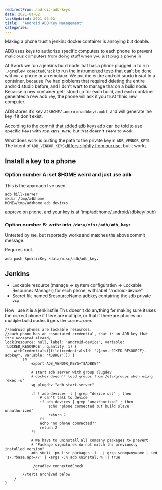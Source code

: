 ```yaml
---
redirectFrom: android-adb-keys
date: 2021-08-02
lastUpdated: 2021-08-02
title:  "Android ADB Key Management"
categories:
---
```


Making a phone trust a jenkins docker container is annoying but doable.

<!--excerpt-->

ADB uses keys to authorize specific computers to each phone, to prevent malicious computers from doing stuff when you just plug a phone in.

At $work we run a jenkins build node that has a phone plugged in to run `./gradlew conectedCheck` to run the instrumented tests that can't be done without a phone or an emulator.
We put the entire android studio install in a container, because I've had problems that required deleting the entire android studio before, and I don't want to manage that on a build node.
Because a new container gets stood up for each build, and each container generates a new adb key, the phone will ask if you trust thhis new computer.

ADB stores it's key at `$HOME/.android/adbkey(.pub)`, and will generate the key if it don't exist.

According to
[the commit that added adb keys](https://android.googlesource.com/platform/system/core/+/d5fcafaf41f8ec90986c813f75ec78402096af2d)
adb can be told to use specific keys with `ADB_KEYS_PATH`, but that doesn't seem to work.

What does work is putting the path to the private key in `ADB_VENDOR_KEYS`.
The intent of `ADB_VENDOR_KEYS` [differs slightly from our use](https://source.android.com/setup/develop/new-device#ANDROID_VENDOR_KEYS), but it works.


## Install a key to a phone
### Option number A: set $HOME weird and just use adb
This is the approach I've used.
```
adb kill-server
mkdir /tmp/adbhome
HOME=/tmp/adbhome adb devices
```
approve on phone, and your key is at /tmp/adbhome/.android/adbkey(.pub)


### Option number B: write into `/data/misc/adb/adb_keys`
Untested by me, but reportedly works and matches the above commit message.

Requires root.
```
adb push $publicKey /data/misc/adb/adb_keys
```


## Jenkins
* Lockable resource (manage -> system configuration -> Lockable Resources Manager) for each phone, with label "android-device"
* Secret file named $resourceName-adbkey containing the adb private key.

How I use it in a jenkinsfile
This doesn't do anything for making sure it uses the correct phone if there are multiple, or that if there are phones on multiple build nodes it gets the correct one.
```
//android phones are lockable resources.
//each phone has an associated credential, that is an ADB key that it's accepted already
lock(resource: null, label: 'android-device', variable: 'LOCKED_RESOURCE', quantity: 1) {
    withCredentials([file(credentialsId: "${env.LOCKED_RESOURCE}-adbkey", variable: 'ADBKEY')]) {
        sh '''
            export ADB_VENDOR_KEYS="$ADBKEY"

            # start adb server with group plugdev
            # docker doesn't load groups from /etc/groups when using 'exec -u'
            sg plugdev "adb start-server"

            if ! adb devices -l | grep "device usb" ; then
                # can't talk to device
                if adb devices | grep "unauthorized" ; then
                    echo "phone connected but build slave unauthorized"
                    return 1
                fi
                echo "no phone connected?"
                return 2
            fi

            # We have to uninstall all company packages to prevent
            # "Package signatures do not match the previously installed version"
            adb shell 'pm list packages -f'  | grep $companyName | sed 's/.*base.apk=//' | xargs -I% adb uninstall % || true

            ./gradlew connectedCheck
            '''
        //tests archived below
    }
}

```
